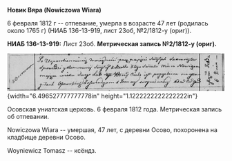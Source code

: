 **Новик Вяра (Nowiczowa Wiara)**

6 февраля 1812 г -- отпевание, умерла в возрасте 47 лет (родилась около
1765 г) (НИАБ 136-13-919, лист 23об, №2/1812-у (ориг)).

**НИАБ 136-13-919:** Лист 23об. **Метрическая запись №2/1812-у (ориг).**

![](./media/661e3ef9367e8c23369917593f130826ce5f37de.png){width="6.496527777777778in"
height="1.1222222222222222in"}

Осовская униатская церковь. 6 февраля 1812 года. Метрическая запись об
отпевании.

Nowiczowa Wiara -- умершая, 47 лет, с деревни Осово, похоронена на
кладбище деревни Осово.

Woyniewicz Tomasz -- ксёндз.
